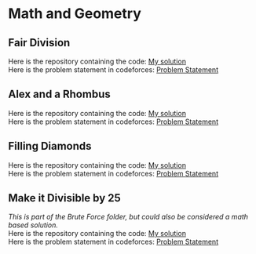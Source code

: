 # Math and Geometry
## Fair Division
Here is the repository containing the code: [My solution](https://github.com/HariAakash646/CompetitiveProgramming/blob/main/Math/fair_division.py)    
Here is the problem statement in codeforces: [Problem Statement](https://codeforces.com/problemset/problem/1472/B)   
## Alex and a Rhombus
Here is the repository containing the code: [My solution](https://github.com/HariAakash646/CompetitiveProgramming/blob/main/Math/rhombus_count.py)    
Here is the problem statement in codeforces: [Problem Statement](https://codeforces.com/problemset/problem/1180/A)   
## Filling Diamonds
Here is the repository containing the code: [My solution](https://github.com/HariAakash646/CompetitiveProgramming/blob/main/Math/fill_diamonds.py)    
Here is the problem statement in codeforces: [Problem Statement](https://codeforces.com/problemset/problem/1339/A)   
## Make it Divisible by 25
_This is part of the Brute Force folder, but could also be considered a math based solution._     
Here is the repository containing the code: [My solution](https://github.com/HariAakash646/CompetitiveProgramming/blob/main/BruteForce/make_divisible_25.py)    
Here is the problem statement in codeforces: [Problem Statement](https://codeforces.com/problemset/problem/1593/B)


    

